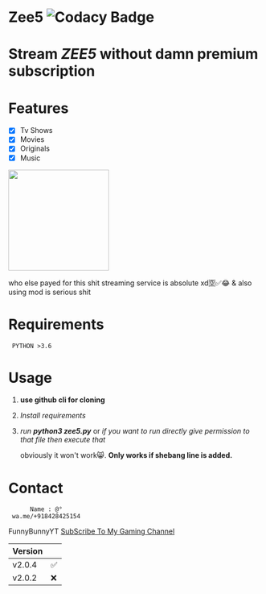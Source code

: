 # Zee5 ![Codacy Badge](https://api.codacy.com/project/badge/Grade/fcbc4bb229fc4c4bab285e23552cbe61)
# Stream *ZEE5* without damn premium subscription

# Features

- [x] Tv Shows  
- [x] Movies 
- [x] Originals
- [x] Music
  
<img src= https://camo.githubusercontent.com/afd20b3e38a82cc1250efeaed111bca1db925f45/68747470733a2f2f682e746f7034746f702e696f2f705f313732387471726961302e6a7067 width="200" height="200" />

who else payed for this shit streaming service is absolute xd🈳️✅😂
  & also using mod is serious shit

# Requirements

     PYTHON >3.6
  
# Usage 

   1.  **use github cli for cloning**
        
   2.  *Install requirements*
   
   3.  *run* **_python3 zee5.py_**
                 or 
           *if you want to run directly give permission to that file then execute that*
           
          obviously it won't work😸. **Only works if shebang line is added.**
     
# Contact

          Name : @°
     wa.me/+918428425154   
     
   FunnyBunnyYT  [SubScribe To My Gaming Channel](https://www.youtube.com/channel/UCSiAsA3JxLZoFx63UTgTS3A?sub_confirmation=1)

| Version |          |
| ------- |----------|
| v2.0.4  |    ✅    |
| v2.0.2  |    ❌    |
